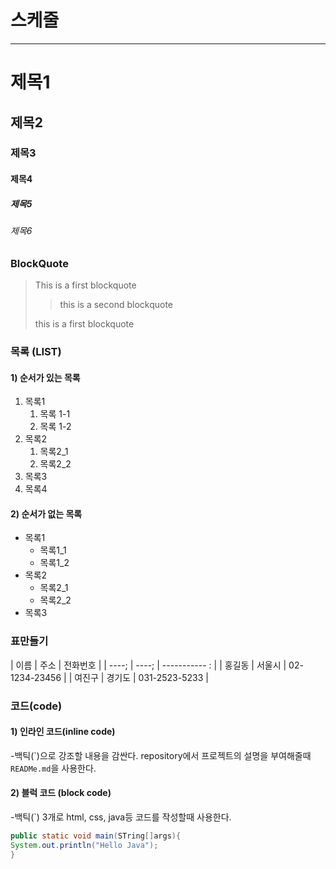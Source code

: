 # 스케줄

---

# 제목1

## 제목2

### 제목3

#### 제목4

##### 제목5

###### 제목6

### BlockQuote

> This is a first blockquote
>
> > this is a second blockquote
>
> this is a first blockquote

### 목록 (LIST)

#### 1) 순서가 있는 목록

1. 목록1
   1. 목록 1-1
   2. 목록 1-2
2. 목록2
   1. 목록2_1
   2. 목록2_2
3. 목록3
4. 목록4

#### 2) 순서가 없는 목록

- 목록1
  - 목록1_1
  - 목록1_2
- 목록2
  - 목록2_1
  - 목록2_2
- 목록3

### 표만들기

| 이름 | 주소 | 전화번호 |
| ----; | ----; | ----------- : |
| 홍길동 | 서울시 | 02-1234-23456 |
| 여진구 | 경기도 | 031-2523-5233 |

### 코드(code)

#### 1) 인라인 코드(inline code)

-백틱(\`)으로 강조할 내용을 감싼다.
repository에서 프로젝트의 설명을 부여해줄때 `READMe.md`을 사용한다.

#### 2) 블럭 코드 (block code)

-백틱(`) 3개로 html, css, java등 코드를 작성할때 사용한다.

```java
public static void main(STring[]args){
System.out.println("Hello Java");
}
```
